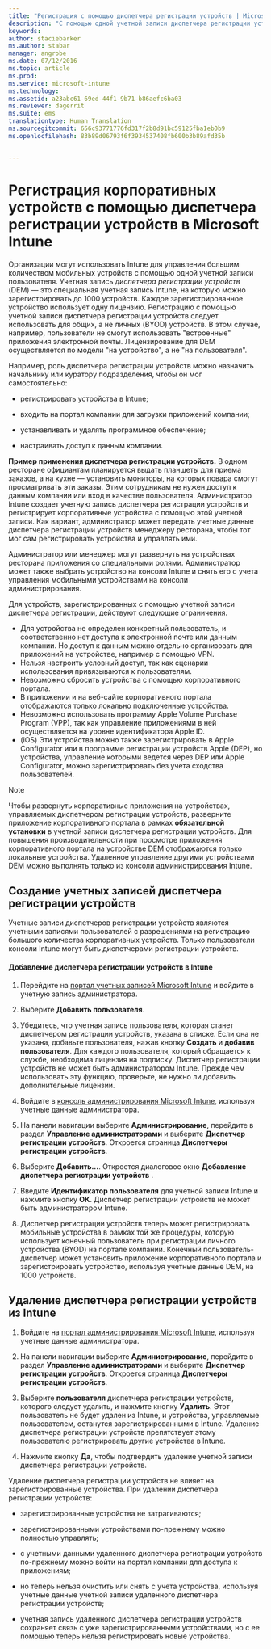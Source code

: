 ```yaml
---
title: "Регистрация с помощью диспетчера регистрации устройств | Microsoft Intune"
description: "С помощью одной учетной записи диспетчера регистрации устройств (DEM) можно управлять множеством общих мобильных устройств, принадлежащих компании."
keywords: 
author: staciebarker
ms.author: stabar
manager: angrobe
ms.date: 07/12/2016
ms.topic: article
ms.prod: 
ms.service: microsoft-intune
ms.technology: 
ms.assetid: a23abc61-69ed-44f1-9b71-b86aefc6ba03
ms.reviewer: dagerrit
ms.suite: ems
translationtype: Human Translation
ms.sourcegitcommit: 656c93771776fd317f2b8d91bc59125fba1eb0b9
ms.openlocfilehash: 83b89d06793f6f3934537408fb600b3b89afd35b


---
```



# <a name="enroll-corporate-owned-devices-with-the-device-enrollment-manager-in-microsoft-intune"></a>Регистрация корпоративных устройств с помощью диспетчера регистрации устройств в Microsoft Intune
Организации могут использовать Intune для управления большим количеством мобильных устройств с помощью одной учетной записи пользователя. Учетная запись *диспетчера регистрации устройств* (DEM) — это специальная учетная запись Intune, на которую можно зарегистрировать до 1000 устройств. Каждое зарегистрированное устройство использует одну лицензию. Регистрацию с помощью учетной записи диспетчера регистрации устройств следует использовать для общих, а не личных (BYOD) устройств. В этом случае, например, пользователи не смогут использовать "встроенные" приложения электронной почты. Лицензирование для DEM осуществляется по модели "на устройство", а не "на пользователя".

Например, роль диспетчера регистрации устройств можно назначить начальнику или куратору подразделения, чтобы он мог самостоятельно:

-   регистрировать устройства в Intune;

-   входить на портал компании для загрузки приложений компании;

-   устанавливать и удалять программное обеспечение;

-   настраивать доступ к данным компании.


**Пример применения диспетчера регистрации устройств.** В одном ресторане официантам планируется выдать планшеты для приема заказов, а на кухне — установить мониторы, на которых повара смогут просматривать эти заказы. Этим сотрудникам не нужен доступ к данным компании или вход в качестве пользователя. Администратор Intune создает учетную запись диспетчера регистрации устройств и регистрирует корпоративные устройства с помощью этой учетной записи. Как вариант, администратор может передать учетные данные диспетчера регистрации устройств менеджеру ресторана, чтобы тот мог сам регистрировать устройства и управлять ими.

Администратор или менеджер могут развернуть на устройствах ресторана приложения со специальными ролями. Администратор может также выбрать устройство на консоли Intune и снять его с учета управления мобильными устройствами на консоли администрирования.

Для устройств, зарегистрированных с помощью учетной записи диспетчера регистрации, действуют следующие ограничения.
  - Для устройства не определен конкретный пользователь, и соответственно нет доступа к электронной почте или данным компании. Но доступ к данным можно отдельно организовать для приложений на устройстве, например с помощью VPN.
  - Нельзя настроить условный доступ, так как сценарии использования привязываются к пользователям.
  - Невозможно сбросить устройства с помощью корпоративного портала.
  - В приложении и на веб-сайте корпоративного портала отображаются только локально подключенные устройства.
  - Невозможно использовать программу Apple Volume Purchase Program (VPP), так как управление приложениями в ней осуществляется на уровне идентификатора Apple ID.
  - (iOS) Эти устройства можно также зарегистрировать в Apple Configurator или в программе регистрации устройств Apple (DEP), но устройства, управление которыми ведется через DEP или Apple Configurator, можно зарегистрировать без учета сходства пользователей.

> [!NOTE]
> Чтобы развернуть корпоративные приложения на устройствах, управляемых диспетчером регистрации устройств, разверните приложение корпоративного портала в рамках **обязательной установки** в учетной записи диспетчера регистрации устройств.
> Для повышения производительности при просмотре приложения корпоративного портала на устройстве DEM отображаются только локальные устройства. Удаленное управление другими устройствами DEM можно выполнять только из консоли администрирования Intune.

## <a name="create-device-enrollment-manager-accounts"></a>Создание учетных записей диспетчера регистрации устройств
Учетные записи диспетчеров регистрации устройств являются учетными записями пользователей с разрешениями на регистрацию большого количества корпоративных устройств. Только пользователи консоли Intune могут быть диспетчерами регистрации устройств.

#### <a name="add-a-device-enrollment-manager-to-intune"></a>Добавление диспетчера регистрации устройств в Intune

1.  Перейдите на [портал учетных записей Microsoft Intune](http://go.microsoft.com/fwlink/?LinkId=698854) и войдите в учетную запись администратора.

2.  Выберите **Добавить пользователя**.

3.  Убедитесь, что учетная запись пользователя, которая станет диспетчером регистрации устройств, указана в списке. Если она не указана, добавьте пользователя, нажав кнопку **Создать** и **добавив пользователя**. Для каждого пользователя, который обращается к службе, необходима лицензия на подписку. Диспетчер регистрации устройств не может быть администратором Intune. Прежде чем использовать эту функцию, проверьте, не нужно ли добавить дополнительные лицензии.

4.  Войдите в [консоль администрирования Microsoft Intune](http://manage.microsoft.com), используя учетные данные администратора.

5.  На панели навигации выберите **Администрирование**, перейдите в раздел **Управление администраторами** и выберите **Диспетчер регистрации устройств**. Откроется страница **Диспетчеры регистрации устройств**.

6.  Выберите **Добавить...**. Откроется диалоговое окно **Добавление диспетчера регистрации устройств** .

7.  Введите **Идентификатор пользователя** для учетной записи Intune и нажмите кнопку **ОК**. Диспетчер регистрации устройств не может быть администратором Intune.

8.  Диспетчер регистрации устройств теперь может регистрировать мобильные устройства в рамках той же процедуры, которую использует конечный пользователь при регистрации личного устройства (BYOD) на портале компании. Конечный пользователь-диспетчер может установить приложение корпоративного портала и зарегистрировать устройство, используя учетные данные DEM, на 1000 устройств.

## <a name="delete-a-device-enrollment-manager-from-intune"></a>Удаление диспетчера регистрации устройств из Intune

1.  Войдите на [портал администрирования Microsoft Intune](http://manage.microsoft.com), используя учетные данные администратора.

2.  На панели навигации выберите **Администрирование**, перейдите в раздел **Управление администраторами** и выберите **Диспетчер регистрации устройств**. Откроется страница **Диспетчеры регистрации устройств**.

3.  Выберите **пользователя** диспетчера регистрации устройств, которого следует удалить, и нажмите кнопку **Удалить**. Этот пользователь не будет удален из Intune, и устройства, управляемые пользователем, останутся зарегистрированными в Intune. Удаление диспетчера регистрации устройств препятствует этому пользователю регистрировать другие устройства в Intune.

4.  Нажмите кнопку **Да**, чтобы подтвердить удаление учетной записи диспетчера регистрации устройств.

Удаление диспетчера регистрации устройств не влияет на зарегистрированные устройства. При удалении диспетчера регистрации устройств:

-   зарегистрированные устройства не затрагиваются;

-   зарегистрированными устройствами по-прежнему можно полностью управлять;

-   с учетными данными удаленного диспетчера регистрации устройств по-прежнему можно войти на портал компании для доступа к приложениям;

-   но теперь нельзя очистить или снять с учета устройства, используя учетные данные учетной записи удаленного диспетчера регистрации устройств;

-   учетная запись удаленного диспетчера регистрации устройств сохраняет связь с уже зарегистрированными устройствами, но с ее помощью теперь нельзя регистрировать новые устройства.



<!--HONumber=Nov16_HO3-->



